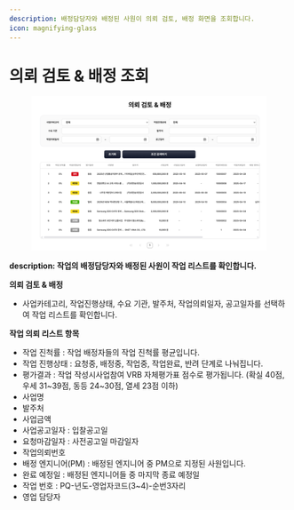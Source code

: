 ```yaml
---
description: 배정담당자와 배정된 사원이 의뢰 검토, 배정 화면을 조회합니다.
icon: magnifying-glass
---
```


# 의뢰 검토 & 배정 조회

<figure><img src="../.gitbook/assets/image (1) (1).png" alt=""><figcaption></figcaption></figure>

**description: 작업의 배정담당자와 배정된 사원이 작업 리스트를 확인합니다.**



**의뢰 검토 & 배정**

* 사업카테고리, 작업진행상태, 수요 기관, 발주처, 작업의뢰일자, 공고일자를 선택하여 작업 리스트를 확인합니다.



**작업 의뢰 리스트 항목**

* 작업 진척률 : 작업 배정자들의 작업 진척률 평균입니다.
* 작업 진행상태 : 요청중, 배정중, 작업중, 작업완료, 반려 단계로 나눠집니다.
* 평가결과 : 작업 작성시사업참여 VRB 자체평가표 점수로 평가됩니다. (확실 40점, 우세 31\~39점, 동등 24\~30점, 열세 23점 이하)
* 사업명
* 발주처
* 사업금액
* 사업공고일자 : 입찰공고일
* 요청마감일자 : 사전공고일 마감일자
* 작업의뢰번호
* 배정 엔지니어(PM) : 배정된 엔지니어 중 PM으로 지정된 사원입니다.
* 완료 예정일 : 배정된 엔지니어들 중 마지막 종료 예정일
* 작업 번호 : PQ-년도-영업자코드(3\~4)-순번3자리
* 영업 담당자



